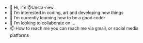 - 👋 Hi, I’m @Unsta-new
- 👀 I’m interested in coding, art and developing new things
- 🌱 I’m currently learning how to be a good coder
- 💞️ I’m looking to collaborate on ...
- 📫 How to reach me you can reach me via gmail, or social media platforms

<!---
Unsta-new/Unsta-new is a ✨ special ✨ repository because its `README.md` (this file) appears on your GitHub profile.
You can click the Preview link to take a look at your changes.
--->
